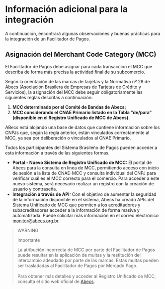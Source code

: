 # Información adicional para la integración

A continuación, encontrará algunas observaciones y buenas prácticas para la integración de un Facilitador de Pagos.

## Asignación del Merchant Code Category (MCC)

El Facilitador de Pagos debe asignar para cada transacción el MCC que describa de forma más precisa la actividad final de su subcomercio.

Según la orientación de las marcas de tarjetas y la Normativa nº 28 de Abecs (Asociación Brasilera de Empresas de Tarjetas de Crédito y Servicios), la asignación del MCC debe seguir obligatoriamente las siguientes reglas descritas a continuación:

1. **MCC determinado por el Comité de Bandas de Abecs;**
2. **MCC considerando el CNAE Primario listado en la Tabla "de/para" (disponible en el Registro Unificado de MCC de Abecs).**

ABecs está alojando una base de datos que contiene información sobre los CNPJs que, según la regla anterior, están vinculados correctamente al MCC, ya sea por deliberación o vinculados al CNAE Primario.

Todos los participantes del Sistema Brasileño de Pagos pueden acceder a esta información a través de las siguientes formas.

* **Portal - Nuevo Sistema de Registro Unificado de MCC:** El portal de Abecs para la consulta en línea de MCC, permitiendo acceso con inicio de sesión a la lista de CNAE-MCC y consulta individual del CNPJ para verificar cuál es el MCC correcto para el comercio. Para acceder a este nuevo sistema, será necesario realizar un registro con la creación de usuario y contraseña.
* **Integración a través de API:** Con el objetivo de aumentar la seguridad de la información disponible en el sistema, Abecs ha creado APIs del Sistema Unificado de MCC que permiten a los acreditadores y subacreditadores acceder a la información de forma masiva y automatizada. Puede solicitar más información en el correo electrónico monitor@abecs.org.br.

> WARNING
>
> Importante
>
> La atribución incorrecta de MCC por parte del Facilitador de Pagos puede resultar en la aplicación de multas y la restitución del intercambio adeudado por parte de las marcas. Estas multas pueden ser trasladadas al Facilitador de Pagos por Mercado Pago.<br><br>Para obtener más detalles y acceder al Registro Unificado de MCC, consulta el sitio web oficial de [Abecs](https://www.abecs.org.br/consulta-mcc-individual).